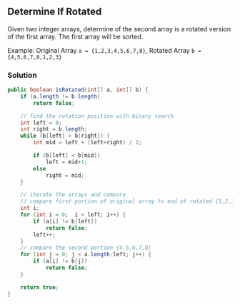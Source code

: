 ## Determine If Rotated

Given two integer arrays, determine of the second array is a rotated version of the first array.  The first array will be sorted.

Example: Original Array `a = {1,2,3,4,5,6,7,8}`, Rotated Array `b = {4,5,6,7,8,1,2,3}`

### Solution
```java
public boolean isRotated(int[] a, int[] b) {
    if (a.length != b.length)
        return false;

    // find the rotation position with binary search
    int left = 0;
    int right = b.length;
    while (b[left] > b[right]) {
        int mid = left + (left+right) / 2;

        if (b[left] < b[mid])
            left = mid+1;
        else
            right = mid;
    }

    // iterate the arrays and compare
    // compare first portion of original array to end of rotated {1,2,3}
    int i;
    for (int i = 0;  i < left; i++) {
        if (a[i] != b[left])
            return false;
        left++;
    }
    // compare the second portion {4,5,6,7,8}
    for (int j = 0; j < a.length-left; j++) {
        if (a[i] != b[j])
            return false;
    }

    return true;
}
```
